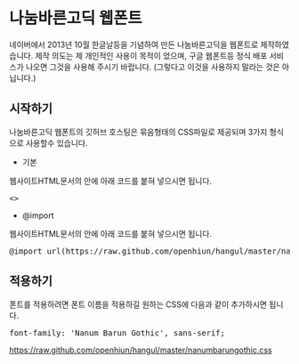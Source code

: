 # 나눔바른고딕 웹폰트

네이버에서 2013년 10월 한글날등을 기념하여 만든 나눔바른고딕을 웹폰트로 제작하였습니다.
제작 의도는 제 개인적인 사용이 목적이 었으며, 구글 웹폰트등 정식 배포 서비스가 나오면 그것을 사용해 주시기 바랍니다. 
(그렇다고 이것을 사용하지 말라는 것은 아닙니다.)

## 시작하기

나눔바른고딕 웹폰트의 깃허브 호스팅은 묶음형태의 CSS파일로 제공되며 3가지 형식으로 사용할수 있습니다.

* 기본

웹사이트HTML문서의 <HEAD>안에 아래 코드를 붙혀 넣으시면 됩니다.
<pre><></pre>


* @import

웹사이트HTML문서의 <HEAD>안에 아래 코드를 붙혀 넣으시면 됩니다.
<pre>@import url(https://raw.github.com/openhiun/hangul/master/nanumbarungothic.css);</pre>

## 적용하기

폰트를 적용하려면 폰트 이름을  적용하길 원하는 CSS에 다음과 같이 추가하시면 됩니다.
<pre>font-family: 'Nanum Barun Gothic', sans-serif;</pre>

https://raw.github.com/openhiun/hangul/master/nanumbarungothic.css



